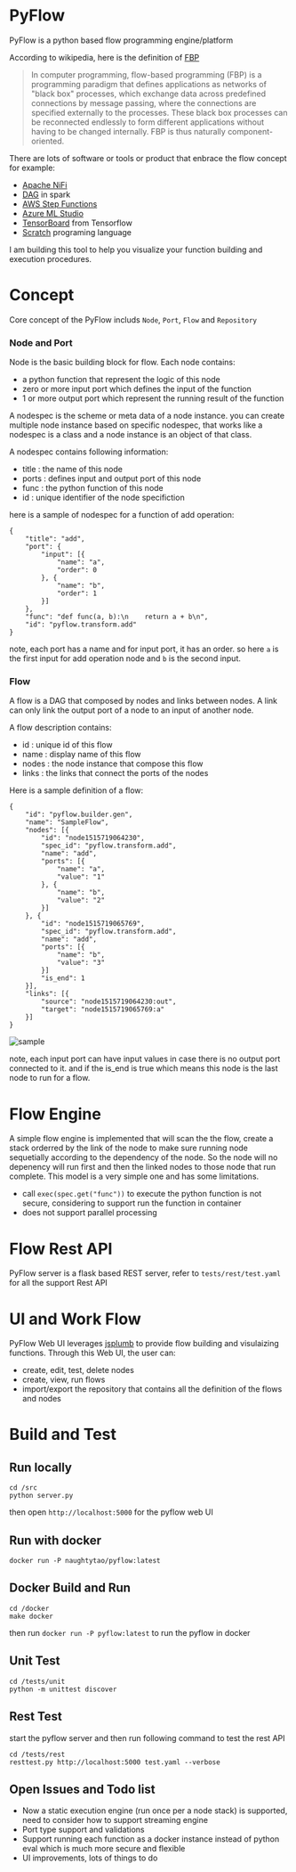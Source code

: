 # PyFlow
PyFlow is a python based flow programming engine/platform

According to wikipedia, here is the definition of [FBP](http://www.jpaulmorrison.com/fbp/)

> In computer programming, flow-based programming (FBP) is a programming paradigm that defines applications as networks of "black box" processes, which exchange data across predefined connections by message passing, where the connections are specified externally to the processes. These black box processes can be reconnected endlessly to form different applications without having to be changed internally. FBP is thus naturally component-oriented.

There are lots of software or tools or product that enbrace the flow concept for example:
- [Apache NiFi](https://nifi.apache.org/) 
- [DAG](https://data-flair.training/blogs/dag-in-apache-spark/) in spark
- [AWS Step Functions](https://aws.amazon.com/step-functions/)
- [Azure ML Studio](https://studio.azureml.net/)
- [TensorBoard](https://www.tensorflow.org/get_started/graph_viz) from Tensorflow
- [Scratch](http://scratched.gse.harvard.edu/) programing language

I am building this tool to help you visualize your function building and execution procedures.


# Concept
Core concept of the PyFlow includs `Node`, `Port`, `Flow` and `Repository`

### Node and Port
Node is the basic building block for flow.
Each node contains:
- a python function that represent the logic of this node
- zero or more input port which defines the input of the function
- 1 or more output port which represent the running result of the function

A nodespec is the scheme or meta data of a node instance. you can create multiple node instance based on specific nodespec, that works like a nodespec is a class and a node instance is an object of that class.

A nodespec contains following information:
- title : the name of this node
- ports : defines input and output port of this node
- func : the python function of this node
- id : unique identifier of the node specifiction

here is a sample of nodespec for a function of add operation:
```
{
	"title": "add",
	"port": {
		"input": [{
			"name": "a",
			"order": 0
		}, {
			"name": "b",
			"order": 1
		}]
	},
	"func": "def func(a, b):\n    return a + b\n",
	"id": "pyflow.transform.add"
}
```

note, each port has a name and for input port, it has an order. so here `a` is the first input for add operation node and `b` is the second input.

### Flow
A flow is a DAG that composed by nodes and links between nodes.
A link can only link the output port of a node to an input of another node.

A flow description contains:
- id : unique id of this flow
- name : display name of this flow
- nodes : the node instance that compose this flow
- links : the links that connect the ports of the nodes

Here is a sample definition of a flow:
```
{
	"id": "pyflow.builder.gen",
	"name": "SampleFlow",
	"nodes": [{
		"id": "node1515719064230",
		"spec_id": "pyflow.transform.add",
		"name": "add",
		"ports": [{
			"name": "a",
			"value": "1"
		}, {
			"name": "b",
			"value": "2"
		}]
	}, {
		"id": "node1515719065769",
		"spec_id": "pyflow.transform.add",
		"name": "add",
		"ports": [{
			"name": "b",
			"value": "3"
		}]
		"is_end": 1
	}],
	"links": [{
		"source": "node1515719064230:out",
		"target": "node1515719065769:a"
	}]
}
```
![sample](https://github.com/gangtao/pyflow/raw/master/docs/sample_add.png)

note, each input port can have input values in case there is no output port connected to it. and if the is_end is true which means this node is the last node to run for a flow.



# Flow Engine 
A simple flow engine is implemented that will scan the the flow, create a stack orderred by the link of the node to make sure running node sequetially according to the dependency of the node.  So the node will no depenency will run first and then the linked nodes to those node that run complete.
This model is a very simple one and has some limitations.
- call `exec(spec.get("func"))` to execute the python function is not secure, considering to support run the function in container
- does not support parallel processing


# Flow Rest API
PyFlow server is a flask based REST server, refer to `tests/rest/test.yaml` for all the support Rest API

# UI and Work Flow
PyFlow Web UI leverages [jsplumb](https://jsplumbtoolkit.com/) to provide flow building and visulaizing functions.  Through this Web UI, the user can:
- create, edit, test, delete nodes
- create, view, run flows
- import/export the repository that contains all the definition of the flows and nodes

# Build and Test
## Run locally
```
cd /src
python server.py
```
then open `http://localhost:5000` for the pyflow web UI

## Run with docker
```
docker run -P naughtytao/pyflow:latest
```

## Docker Build and Run
```
cd /docker
make docker
```
then run `docker run -P pyflow:latest` to run the pyflow in docker  


## Unit Test
```
cd /tests/unit
python -m unittest discover
```

## Rest Test
start the pyflow server and then run following command to test the rest API
```
cd /tests/rest
resttest.py http://localhost:5000 test.yaml --verbose
```

## Open Issues and Todo list

- Now a static execution engine (run once per a node stack) is supported, need to consider how to support streaming engine
- Port type support and validations
- Support running each function as a docker instance instead of python eval which is much more secure and flexible
- UI improvements, lots of things to do